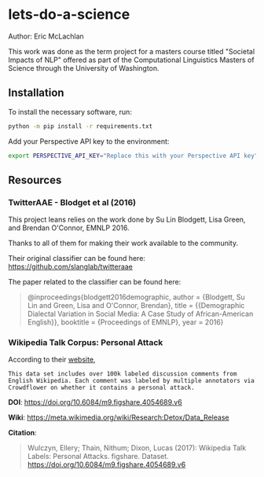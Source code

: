 # lets-do-a-science

Author: Eric McLachlan

This work was done as the term project for a masters course titled "Societal Impacts of NLP" offered as part of the Computational Linguistics Masters of Science through the University of Washington.

## Installation

To install the necessary software, run:

```sh
python -m pip install -r requirements.txt
```

Add your Perspective API key to the environment:

```sh
export PERSPECTIVE_API_KEY="Replace this with your Perspective API key"
```

## Resources

### TwitterAAE - Blodget et al (2016)

This project leans relies on the work done by Su Lin Blodgett, Lisa Green, and Brendan O'Connor, EMNLP 2016.

Thanks to all of them for making their work available to the community.

Their original classifier can be found here:
https://github.com/slanglab/twitteraae

The paper related to the classifier can be found here:

> @inproceedings{blodgett2016demographic,
author = {Blodgett, Su Lin and Green, Lisa and O'Connor, Brendan},
title = {{Demographic Dialectal Variation in Social Media: A Case Study of African-American English}},
booktitle = {Proceedings of EMNLP},
year = 2016}

### Wikipedia Talk Corpus: Personal Attack

According to their [website](https://figshare.com/articles/dataset/Wikipedia_Talk_Labels_Personal_Attacks/4054689?file=7554637),

```
This data set includes over 100k labeled discussion comments from English Wikipedia. Each comment was labeled by multiple annotators via Crowdflower on whether it contains a personal attack.
```

**DOI**: https://doi.org/10.6084/m9.figshare.4054689.v6

**Wiki**: https://meta.wikimedia.org/wiki/Research:Detox/Data_Release

**Citation**:

> Wulczyn, Ellery; Thain, Nithum; Dixon, Lucas (2017): Wikipedia Talk Labels: Personal Attacks. figshare. Dataset. https://doi.org/10.6084/m9.figshare.4054689.v6
